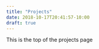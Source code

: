 ```yaml
---
title: "Projects"
date: 2018-10-17T20:41:57-10:00
draft: true
---
```

This is the top of the projects page
